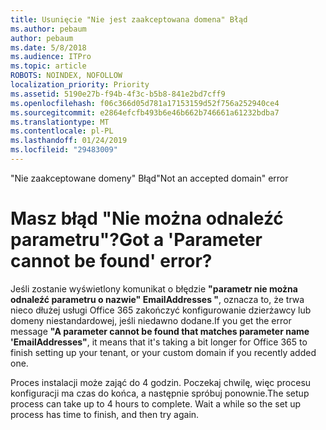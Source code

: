 ```yaml
---
title: Usunięcie "Nie jest zaakceptowana domena" Błąd
ms.author: pebaum
author: pebaum
ms.date: 5/8/2018
ms.audience: ITPro
ms.topic: article
ROBOTS: NOINDEX, NOFOLLOW
localization_priority: Priority
ms.assetid: 5190e27b-f94b-4f3c-b5b8-841e2bd7cff9
ms.openlocfilehash: f06c366d05d781a17153159d52f756a252940ce4
ms.sourcegitcommit: e2864efcfb493b6e46b662b746661a61232bdba7
ms.translationtype: MT
ms.contentlocale: pl-PL
ms.lasthandoff: 01/24/2019
ms.locfileid: "29483009"
---
```

<span data-ttu-id="e5de8-102">"Nie zaakceptowane domeny" Błąd</span><span class="sxs-lookup"><span data-stu-id="e5de8-102">"Not an accepted domain" error</span></span>

# <a name="got-a-parameter-cannot-be-found-error"></a><span data-ttu-id="e5de8-103">Masz błąd "Nie można odnaleźć parametru"?</span><span class="sxs-lookup"><span data-stu-id="e5de8-103">Got a 'Parameter cannot be found' error?</span></span>

<span data-ttu-id="e5de8-104">Jeśli zostanie wyświetlony komunikat o błędzie **"parametr nie można odnaleźć parametru o nazwie" EmailAddresses "**, oznacza to, że trwa nieco dłużej usługi Office 365 zakończyć konfigurowanie dzierżawcy lub domeny niestandardowej, jeśli niedawno dodane.</span><span class="sxs-lookup"><span data-stu-id="e5de8-104">If you get the error message **"A parameter cannot be found that matches parameter name 'EmailAddresses"**, it means that it's taking a bit longer for Office 365 to finish setting up your tenant, or your custom domain if you recently added one.</span></span> 
  
<span data-ttu-id="e5de8-p101">Proces instalacji może zająć do 4 godzin. Poczekaj chwilę, więc procesu konfiguracji ma czas do końca, a następnie spróbuj ponownie.</span><span class="sxs-lookup"><span data-stu-id="e5de8-p101">The setup process can take up to 4 hours to complete. Wait a while so the set up process has time to finish, and then try again.</span></span>
  

